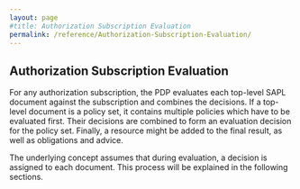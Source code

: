 ```yaml
---
layout: page
#title: Authorization Subscription Evaluation
permalink: /reference/Authorization-Subscription-Evaluation/
---
```


## Authorization Subscription Evaluation

For any authorization subscription, the PDP evaluates each top-level SAPL document against the subscription and combines the decisions. If a top-level document is a policy set, it contains multiple policies which have to be evaluated first. Their decisions are combined to form an evaluation decision for the policy set. Finally, a resource might be added to the final result, as well as obligations and advice.

The underlying concept assumes that during evaluation, a decision is assigned to each document. This process will be explained in the following sections.